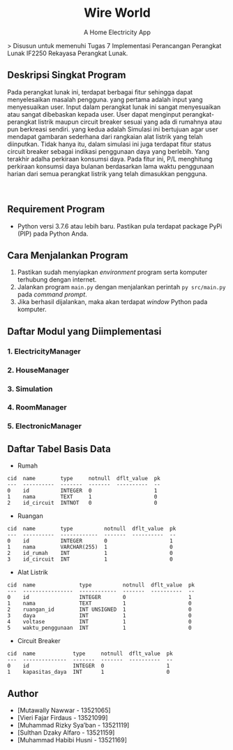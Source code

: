 <div align="center">
  <h1 align="center">Wire World</h1>

  <p align="center">
    A Home Electricity App
    <br />
  </p>
</div>
> Disusun untuk memenuhi Tugas 7 Implementasi Perancangan Perangkat Lunak IF2250 Rekayasa Perangkat Lunak.


## Deskripsi Singkat Program
Pada perangkat lunak ini, terdapat berbagai fitur sehingga dapat menyelesaikan masalah pengguna. yang pertama adalah input yang menyesuaikan user. Input dalam perangkat lunak ini sangat menyesuaikan atau sangat dibebaskan kepada user. User dapat menginput perangkat-perangkat listrik maupun circuit breaker sesuai yang ada di rumahnya atau pun berkreasi sendiri. yang kedua adalah Simulasi ini bertujuan agar user mendapat gambaran sederhana dari rangkaian alat listrik yang telah diinputkan. Tidak hanya itu, dalam simulasi ini juga terdapat fitur status circuit breaker sebagai indikasi penggunaan daya yang berlebih. Yang terakhir adalha perkiraan konsumsi daya. Pada fitur ini, P/L menghitung perkiraan konsumsi daya bulanan berdasarkan lama waktu penggunaan harian dari semua perangkat listrik yang telah dimasukkan pengguna.

<br/>



## Requirement Program
* Python versi 3.7.6 atau lebih baru. Pastikan pula terdapat package PyPi (PIP) pada Python Anda.


## Cara Menjalankan Program
1. Pastikan sudah menyiapkan *environment* program serta komputer terhubung dengan internet.
2. Jalankan program `main.py` dengan menjalankan perintah `py src/main.py` pada *command prompt*.
3. Jika berhasil dijalankan, maka akan terdapat *window* Python pada komputer.

## Daftar Modul yang Diimplementasi
### 1. ElectricityManager

### 2. HouseManager

### 3. Simulation

### 4. RoomManager

### 5. ElectronicManager

## Daftar Tabel Basis Data
* Rumah
```
cid  name        type     notnull  dflt_value  pk
---  ----------  -------  -------  ----------  --
0    id          INTEGER  0                    1
1    nama        TEXT     1                    0
2    id_circuit  INTNOT   0                    0
```

* Ruangan
```
cid  name        type          notnull  dflt_value  pk
---  ----------  ------------  -------  ----------  --
0    id          INTEGER       0                    1
1    nama        VARCHAR(255)  1                    0
2    id_rumah    INT           1                    0
3    id_circuit  INT           1                    0
```

* Alat Listrik
```
cid  name              type          notnull  dflt_value  pk
---  ----------------  ------------  -------  ----------  --
0    id                INTEGER       0                    1
1    nama              TEXT          1                    0
2    ruangan_id        INT UNSIGNED  1                    0
3    daya              INT           1                    0
4    voltase           INT           1                    0
5    waktu_penggunaan  INT           1                    0
```

* Circuit Breaker
```
cid  name            type     notnull  dflt_value  pk
---  --------------  -------  -------  ----------  --
0    id              INTEGER  0                    1
1    kapasitas_daya  INT      1                    0
```



## Author
* [Mutawally Nawwar - 13521065]
* [Vieri Fajar Firdaus - 13521099]
* [Muhammad Rizky Sya’ban - 13521119]
* [Sulthan Dzaky Alfaro - 13521159]
* [Muhammad Habibi Husni - 13521169]
